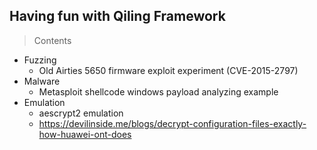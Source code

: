 ## Having fun with Qiling Framework

> Contents

* Fuzzing
	* Old Airties 5650 firmware exploit experiment (CVE-2015-2797)
* Malware
	* Metasploit shellcode windows payload analyzing example
* Emulation
	* aescrypt2 emulation
	* https://devilinside.me/blogs/decrypt-configuration-files-exactly-how-huawei-ont-does  
